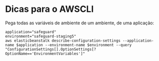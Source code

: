 # Dicas para o AWSCLI

Pega todas as variáveis de ambiente de um ambiente, de uma aplicação:

    application="safeguard"
    environment="safeguard-staging5"
    aws elasticbeanstalk describe-configuration-settings --application-name $application --environment-name $environment --query "ConfigurationSettings[].OptionSettings[?OptionName=='EnvironmentVariables']"

